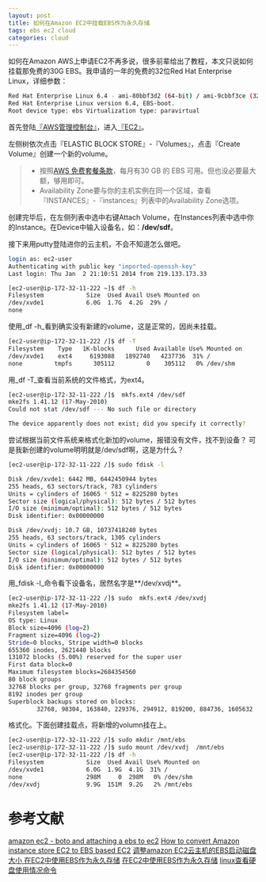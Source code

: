 ```yaml
---
layout: post
title: 如何在Amazon EC2中挂载EBS作为永久存储
tags: ebs ec2 cloud
categories: cloud
---
```


如何在Amazon AWS上申请EC2不再多说，很多前辈给出了教程，本文只说如何挂载那免费的30G EBS。我申请的一年的免费的32位Red Hat Enterprise Linux，详细参数：

```bash
Red Hat Enterprise Linux 6.4 - ami-80bbf3d2 (64-bit) / ami-9cbbf3ce (32-bit)
Red Hat Enterprise Linux version 6.4, EBS-boot.
Root device type: ebs Virtualization type: paravirtual
```

首先登陆[『AWS管理控制台』](http://console.aws.amazon.com/console/home)，进入[『EC2』](http://console.aws.amazon.com/ec2/v2/home)。

左侧树依次点击『ELASTIC BLOCK STORE』-『Volumes』，点击『Create Volume』创建一个新的volume。

> *   按照[AWS 免费套餐条款](http://aws.amazon.com/cn/free)，每月有30 GB 的 EBS 可用。但也没必要最大额，够用即可。
> *   Availability Zone要与你的主机实例在同一个区域，查看『INSTANCES』-『instances』列表中的Availability Zone选项。

创建完毕后，在左侧列表中选中右键Attach Volume，在Instances列表中选中你的Instance。在Device中输入设备名，如：**/dev/sdf**。

接下来用putty登陆进你的云主机，不会不知道怎么做吧。

```bash
login as: ec2-user
Authenticating with public key "imported-openssh-key"
Last login: Thu Jan  2 21:10:51 2014 from 219.133.173.33

[ec2-user@ip-172-32-11-222 ~]$ df -h
Filesystem            Size  Used Avail Use% Mounted on
/dev/xvde1            6.0G  1.7G  4.2G  29% /
none 
```

使用_df -h_看到确实没有新建的volume，这是正常的，因尚未挂载。

```bash
[ec2-user@ip-172-32-11-222 /]$ df -T
Filesystem    Type   1K-blocks      Used Available Use% Mounted on
/dev/xvde1    ext4     6193088   1892740   4237736  31% /
none         tmpfs      305112         0    305112   0% /dev/shm
```

用_df -T_查看当前系统的文件格式，为ext4。

```bash
[ec2-user@ip-172-32-11-222 /]$  mkfs.ext4 /dev/sdf
mke2fs 1.41.12 (17-May-2010)
Could not stat /dev/sdf --- No such file or directory

The device apparently does not exist; did you specify it correctly?
```

尝试根据当前文件系统来格式化新加的volume，报错没有文件，找不到设备？
可是我新创建的volume明明就是/dev/sdf啊，这是为什么？

```bash
[ec2-user@ip-172-32-11-222 /]$ sudo fdisk -l

Disk /dev/xvde1: 6442 MB, 6442450944 bytes
255 heads, 63 sectors/track, 783 cylinders
Units = cylinders of 16065 * 512 = 8225280 bytes
Sector size (logical/physical): 512 bytes / 512 bytes
I/O size (minimum/optimal): 512 bytes / 512 bytes
Disk identifier: 0x00000000

Disk /dev/xvdj: 10.7 GB, 10737418240 bytes
255 heads, 63 sectors/track, 1305 cylinders
Units = cylinders of 16065 * 512 = 8225280 bytes
Sector size (logical/physical): 512 bytes / 512 bytes
I/O size (minimum/optimal): 512 bytes / 512 bytes
Disk identifier: 0x00000000
```
用_fdisk -l_命令看下设备名，居然名字是**/dev/xvdj**。


```bash
[ec2-user@ip-172-32-11-222 /]$ sudo  mkfs.ext4 /dev/xvdj
mke2fs 1.41.12 (17-May-2010)
Filesystem label=
OS type: Linux
Block size=4096 (log=2)
Fragment size=4096 (log=2)
Stride=0 blocks, Stripe width=0 blocks
655360 inodes, 2621440 blocks
131072 blocks (5.00%) reserved for the super user
First data block=0
Maximum filesystem blocks=2684354560
80 block groups
32768 blocks per group, 32768 fragments per group
8192 inodes per group
Superblock backups stored on blocks:
        32768, 98304, 163840, 229376, 294912, 819200, 884736, 1605632

```

格式化。下面创建挂载点，将新增的volumn挂在上。

```bash
[ec2-user@ip-172-32-11-222 /]$ sudo mkdir /mnt/ebs
[ec2-user@ip-172-32-11-222 /]$ sudo mount /dev/xvdj  /mnt/ebs
[ec2-user@ip-172-32-11-222 /]$ df -h
Filesystem            Size  Used Avail Use% Mounted on
/dev/xvde1            6.0G  1.9G  4.1G  31% /
none                  298M     0  298M   0% /dev/shm
/dev/xvdj             9.9G  151M  9.2G   2% /mnt/ebs
```

# 参考文献

[amazon ec2 - boto and attaching a ebs to ec2](http://stackoverflow.com/questions/13788619/boto-and-attaching-a-ebs-to-ec2-now-what)
[How to convert Amazon instance store EC2 to EBS based EC2](http://blog.sina.com.cn/s/blog_3d4a28be0101jc0h.html)
[调整amazon EC2云主机的EBS启动磁盘大小 ](http://blog.sina.com.cn/s/blog_704836f40101anhf.html)
[在EC2中使用EBS作为永久存储](http://www.storyday.com/html/y2011/2959_in-ec2-using-ebs-as-a-permanent-storage.html)
[在EC2中使用EBS作为永久存储](http://www.vmzj.com/212.html)
[linux查看硬盘使用情况命令](http://www.cnblogs.com/hopeworld/archive/2009/05/25/1488617.html)